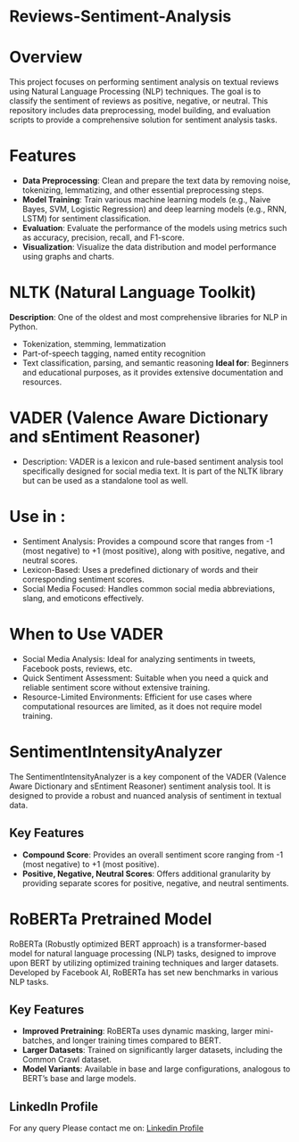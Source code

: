 # Reviews-Sentiment-Analysis
# Overview
This project focuses on performing sentiment analysis on textual reviews using Natural Language Processing (NLP) techniques. The goal is to classify the sentiment of reviews as positive, negative, or neutral. This repository includes data preprocessing, model building, and evaluation scripts to provide a comprehensive solution for sentiment analysis tasks.
# Features
* __Data Preprocessing__: Clean and prepare the text data by removing noise, tokenizing, lemmatizing, and other essential preprocessing steps.
* __Model Training__: Train various machine learning models (e.g., Naive Bayes, SVM, Logistic Regression) and deep learning models (e.g., RNN, LSTM) for sentiment classification.
* __Evaluation__: Evaluate the performance of the models using metrics such as accuracy, precision, recall, and F1-score.
* __Visualization__: Visualize the data distribution and model performance using graphs and charts.
# NLTK (Natural Language Toolkit)
__Description__: 
One of the oldest and most comprehensive libraries for NLP in Python.
* Tokenization, stemming, lemmatization
* Part-of-speech tagging, named entity recognition
* Text classification, parsing, and semantic reasoning
__Ideal for__: Beginners and educational purposes, as it provides extensive documentation and resources.
# VADER (Valence Aware Dictionary and sEntiment Reasoner)
* Description: VADER is a lexicon and rule-based sentiment analysis tool specifically designed for social media text. It is part of the NLTK library but can be used as a standalone tool as well.
# Use in :
* Sentiment Analysis: Provides a compound score that ranges from -1 (most negative) to +1 (most positive), along with positive, negative, and neutral scores.
* Lexicon-Based: Uses a predefined dictionary of words and their corresponding sentiment scores.
* Social Media Focused: Handles common social media abbreviations, slang, and emoticons effectively.
# When to Use VADER
* Social Media Analysis: Ideal for analyzing sentiments in tweets, Facebook posts, reviews, etc.
* Quick Sentiment Assessment: Suitable when you need a quick and reliable sentiment score without extensive training.
* Resource-Limited Environments: Efficient for use cases where computational resources are limited, as it does not require model training.
# SentimentIntensityAnalyzer
The SentimentIntensityAnalyzer is a key component of the VADER (Valence Aware Dictionary and sEntiment Reasoner) sentiment analysis tool. It is designed to provide a robust and nuanced analysis of sentiment in textual data.
## Key Features
* __Compound Score__: Provides an overall sentiment score ranging from -1 (most negative) to +1 (most positive).
* __Positive, Negative, Neutral Scores__: Offers additional granularity by providing separate scores for positive, negative, and neutral sentiments.
# RoBERTa Pretrained Model
RoBERTa (Robustly optimized BERT approach) is a transformer-based model for natural language processing (NLP) tasks, designed to improve upon BERT by utilizing optimized training techniques and larger datasets. Developed by Facebook AI, RoBERTa has set new benchmarks in various NLP tasks.

## Key Features
* __Improved Pretraining__: RoBERTa uses dynamic masking, larger mini-batches, and longer training times compared to BERT.
* __Larger Datasets__: Trained on significantly larger datasets, including the Common Crawl dataset.
* __Model Variants__: Available in base and large configurations, analogous to BERT’s base and large models.

## LinkedIn Profile
For any query Please contact me on:
[Linkedin Profile](https://www.linkedin.com/in/ishantaggarwal/)

